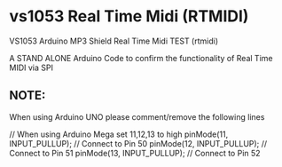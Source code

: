 # vs1053 Real Time Midi (RTMIDI)
VS1053 Arduino MP3 Shield Real Time Midi TEST (rtmidi) 

A STAND ALONE Arduino Code to confirm the functionality of Real Time MIDI via SPI

NOTE:
-----
When using Arduino UNO  please comment/remove the following lines

  // When using Arduino Mega set 11,12,13 to high
  pinMode(11, INPUT_PULLUP);       // Connect to Pin 50
  pinMode(12, INPUT_PULLUP);       // Connect to Pin 51
  pinMode(13, INPUT_PULLUP);       // Connect to Pin 52
